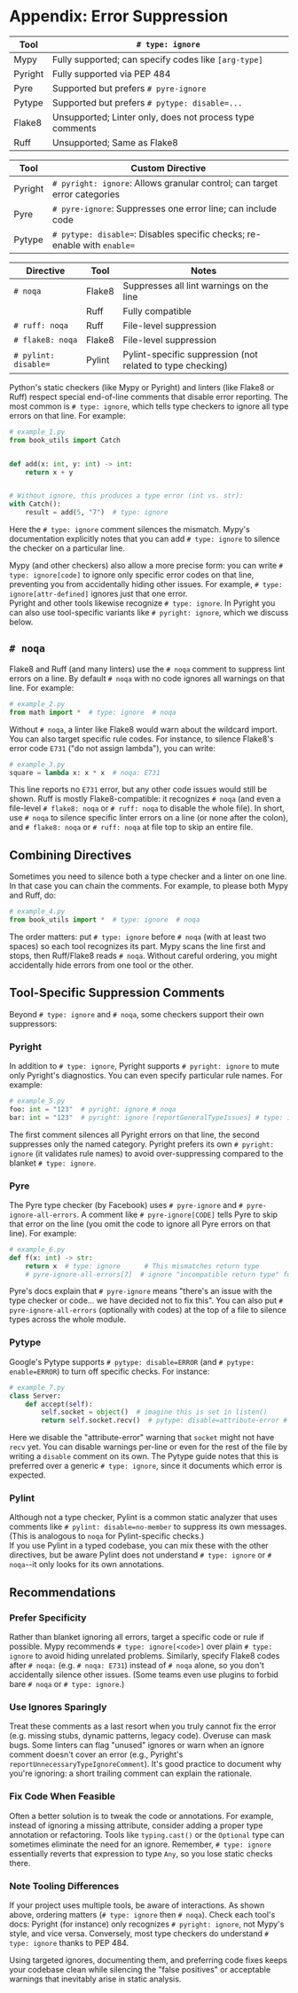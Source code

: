 # Appendix: Error Suppression

| Tool    | `# type: ignore`                                         |
|---------|----------------------------------------------------------|
| Mypy    | Fully supported; can specify codes like `[arg-type]`     |
| Pyright | Fully supported via PEP 484                              |
| Pyre    | Supported but prefers `# pyre-ignore`                    |
| Pytype  | Supported but prefers `# pytype: disable=...`            |
| Flake8  | Unsupported; Linter only, does not process type comments |
| Ruff    | Unsupported; Same as Flake8                              |

| Tool    | Custom Directive                                                          |
|---------|---------------------------------------------------------------------------|
| Pyright | `# pyright: ignore`: Allows granular control; can target error categories |
| Pyre    | `# pyre-ignore`: Suppresses one error line; can include code              |
| Pytype  | `# pytype: disable=`: Disables specific checks; re-enable with `enable=`  |

| Directive            | Tool   | Notes                                                      |
|----------------------|--------|------------------------------------------------------------|
| `# noqa`             | Flake8 | Suppresses all lint warnings on the line                   |
|                      | Ruff   | Fully compatible                                           |
| `# ruff: noqa`       | Ruff   | File-level suppression                                     |
| `# flake8: noqa`     | Flake8 | File-level suppression                                     |
| `# pylint: disable=` | Pylint | Pylint-specific suppression (not related to type checking) |

Python's static checkers (like Mypy or Pyright) and linters (like Flake8 or Ruff) respect special end-of-line comments that disable error reporting.
The most common is `# type: ignore`, which tells type checkers to ignore all type errors on that line.
For example:

```python
# example_1.py
from book_utils import Catch


def add(x: int, y: int) -> int:
    return x + y


# Without ignore, this produces a type error (int vs. str):
with Catch():
    result = add(5, "7")  # type: ignore
```

Here the `# type: ignore` comment silences the mismatch.
Mypy's documentation explicitly notes that you can add `# type: ignore` to silence the checker on a particular line.

Mypy (and other checkers) also allow a more precise form: you can write `# type: ignore[code]` to ignore only specific error codes on that line, preventing you from accidentally hiding other issues.
For example, `# type: ignore[attr-defined]` ignores just that one error.  
Pyright and other tools likewise recognize `# type: ignore`.
In Pyright you can also use tool-specific variants like `# pyright: ignore`, which we discuss below.

## `# noqa`

Flake8 and Ruff (and many linters) use the `# noqa` comment to suppress lint errors on a line.
By default `# noqa` with no code ignores all warnings on that line.
For example:

```python
# example_2.py
from math import *  # type: ignore  # noqa
```

Without `# noqa`, a linter like Flake8 would warn about the wildcard import.
You can also target specific rule codes.
For instance, to silence Flake8's error code `E731` ("do not assign lambda"), you can write:

```python
# example_3.py
square = lambda x: x * x  # noqa: E731
```

This line reports no `E731` error, but any other code issues would still be shown.
Ruff is mostly Flake8-compatible: it recognizes `# noqa` (and even a file-level `# flake8: noqa` or `# ruff: noqa` to disable the whole file).
In short, use `# noqa` to silence specific linter errors on a line (or none after the colon), and `# flake8: noqa` or `# ruff: noqa` at file top to skip an entire file.

## Combining Directives

Sometimes you need to silence both a type checker and a linter on one line.
In that case you can chain the comments.
For example, to please both Mypy and Ruff, do:

```python
# example_4.py
from book_utils import *  # type: ignore  # noqa
```

The order matters: put `# type: ignore` before `# noqa` (with at least two spaces) so each tool recognizes its part.
Mypy scans the line first and stops, then Ruff/Flake8 reads `# noqa`.
Without careful ordering, you might accidentally hide errors from one tool or the other.

## Tool-Specific Suppression Comments

Beyond `# type: ignore` and `# noqa`, some checkers support their own suppressors:

### Pyright

In addition to `# type: ignore`, Pyright supports `# pyright: ignore` to mute only Pyright's diagnostics.
You can even specify particular rule names.
For example:

```python
# example_5.py
foo: int = "123"  # pyright: ignore # noqa
bar: int = "123"  # pyright: ignore [reportGeneralTypeIssues] # type: ignore # noqa
```

The first comment silences all Pyright errors on that line, the second suppresses only the named category.
Pyright prefers its own `# pyright: ignore` (it validates rule names) to avoid over-suppressing compared to the blanket `# type: ignore`.

### Pyre

The Pyre type checker (by Facebook) uses `# pyre-ignore` and `# pyre-ignore-all-errors`.
A comment like `# pyre-ignore[CODE]` tells Pyre to skip that error on the line (you omit the code to ignore all Pyre errors on that line).
For example:

```python
# example_6.py
def f(x: int) -> str:
    return x  # type: ignore      # This mismatches return type
    # pyre-ignore-all-errors[7]  # ignore "incompatible return type" for file
```

Pyre's docs explain that `# pyre-ignore` means "there's an issue with the type checker or code… we have decided not to fix this".
You can also put `# pyre-ignore-all-errors` (optionally with codes) at the top of a file to silence types across the whole module.

### Pytype

Google's Pytype supports `# pytype: disable=ERROR` (and `# pytype: enable=ERROR`) to turn off specific checks.
For instance:

```python
# example_7.py
class Server:
    def accept(self):
        self.socket = object()  # imagine this is set in listen()
        return self.socket.recv()  # pytype: disable=attribute-error # type: ignore # noqa
```

Here we disable the "attribute-error" warning that `socket` might not have `recv` yet.
You can disable warnings per-line or even for the rest of the file by writing a `disable` comment on its own.
The Pytype guide notes that this is preferred over a generic `# type: ignore`, since it documents which error is expected.

### Pylint

Although not a type checker, Pylint is a common static analyzer that uses comments like `# pylint: disable=no-member` to suppress its own messages.
(This is analogous to `noqa` for Pylint-specific checks.)  
If you use Pylint in a typed codebase, you can mix these with the other directives,
but be aware Pylint does not understand `# type: ignore` or `# noqa`--it only looks for its own annotations.

## Recommendations

### Prefer Specificity

Rather than blanket ignoring all errors, target a specific code or rule if possible.
Mypy recommends `# type: ignore[<code>]` over plain `# type: ignore` to avoid hiding unrelated problems.
Similarly, specify Flake8 codes after `# noqa:` (e.g. `# noqa: E731`) instead of
`# noqa` alone, so you don't accidentally silence other issues.
(Some teams even use plugins to forbid bare `# noqa` or `# type: ignore`.)

### Use Ignores Sparingly

Treat these comments as a last resort when you truly cannot fix the error (e.g.
missing stubs, dynamic patterns, legacy code).
Overuse can mask bugs.
Some linters can flag "unused" ignores or warn when an ignore comment doesn't cover an error
(e.g., Pyright's `reportUnnecessaryTypeIgnoreComment`).
It's good practice to document why you're ignoring: a short trailing comment can explain the rationale.

### Fix Code When Feasible

Often a better solution is to tweak the code or annotations.
For example, instead of ignoring a missing attribute, consider adding a proper type annotation or refactoring.
Tools like `typing.cast()` or the
`Optional` type can sometimes eliminate the need for an ignore.
Remember, `# type: ignore` essentially reverts that expression to type `Any`, so you lose static checks there.

### Note Tooling Differences

If your project uses multiple tools, be aware of interactions.
As shown above, ordering matters (`# type: ignore` then `# noqa`).
Check each tool's docs: Pyright (for instance) only recognizes `# pyright: ignore`, not Mypy's style, and vice versa.
Conversely, most type checkers do understand `# type: ignore` thanks to PEP 484.

Using targeted ignores, documenting them, and preferring code fixes keeps your codebase clean while silencing the "false positives" or acceptable warnings that inevitably arise in static analysis.